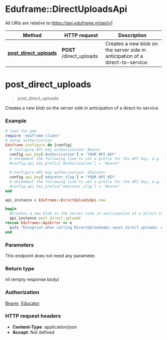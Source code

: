 # Eduframe::DirectUploadsApi

All URIs are relative to *https://api.eduframe.nl/api/v1*

Method | HTTP request | Description
------------- | ------------- | -------------
[**post_direct_uploads**](DirectUploadsApi.md#post_direct_uploads) | **POST** /direct_uploads | Creates a new blob on the server side in anticipation of a direct-to-service.


# **post_direct_uploads**
> post_direct_uploads

Creates a new blob on the server side in anticipation of a direct-to-service.



### Example
```ruby
# load the gem
require 'eduframe-client'
# setup authorization
Eduframe.configure do |config|
  # Configure API key authorization: Bearer
  config.api_key['Authorization'] = 'YOUR API KEY'
  # Uncomment the following line to set a prefix for the API key, e.g. 'Bearer' (defaults to nil)
  #config.api_key_prefix['Authorization'] = 'Bearer'

  # Configure API key authorization: Educator
  config.api_key['educator_slug'] = 'YOUR API KEY'
  # Uncomment the following line to set a prefix for the API key, e.g. 'Bearer' (defaults to nil)
  #config.api_key_prefix['educator_slug'] = 'Bearer'
end

api_instance = Eduframe::DirectUploadsApi.new

begin
  #Creates a new blob on the server side in anticipation of a direct-to-service.
  api_instance.post_direct_uploads
rescue Eduframe::ApiError => e
  puts "Exception when calling DirectUploadsApi->post_direct_uploads: #{e}"
end
```

### Parameters
This endpoint does not need any parameter.

### Return type

nil (empty response body)

### Authorization

[Bearer](../README.md#Bearer), [Educator](../README.md#Educator)

### HTTP request headers

 - **Content-Type**: application/json
 - **Accept**: Not defined



